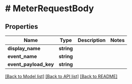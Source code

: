 # # MeterRequestBody

## Properties

Name | Type | Description | Notes
------------ | ------------- | ------------- | -------------
**display_name** | **string** |  |
**event_name** | **string** |  |
**event_payload_key** | **string** |  |

[[Back to Model list]](../../README.md#models) [[Back to API list]](../../README.md#endpoints) [[Back to README]](../../README.md)
